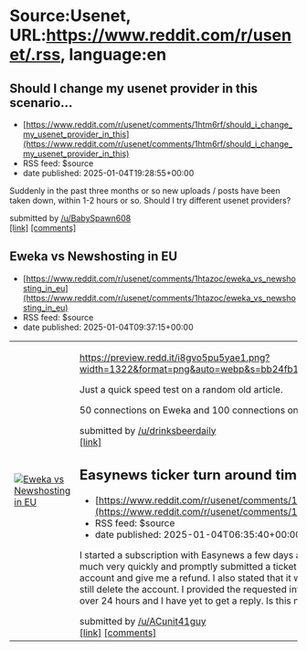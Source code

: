 # Source:Usenet, URL:https://www.reddit.com/r/usenet/.rss, language:en

## Should I change my usenet provider in this scenario...
 - [https://www.reddit.com/r/usenet/comments/1htm6rf/should_i_change_my_usenet_provider_in_this](https://www.reddit.com/r/usenet/comments/1htm6rf/should_i_change_my_usenet_provider_in_this)
 - RSS feed: $source
 - date published: 2025-01-04T19:28:55+00:00

<!-- SC_OFF --><div class="md"><p>Suddenly in the past three months or so new uploads / posts have been taken down, within 1-2 hours or so. Should I try different usenet providers?</p> </div><!-- SC_ON --> &#32; submitted by &#32; <a href="https://www.reddit.com/user/BabySpawn608"> /u/BabySpawn608 </a> <br/> <span><a href="https://www.reddit.com/r/usenet/comments/1htm6rf/should_i_change_my_usenet_provider_in_this/">[link]</a></span> &#32; <span><a href="https://www.reddit.com/r/usenet/comments/1htm6rf/should_i_change_my_usenet_provider_in_this/">[comments]</a></span>

## Eweka vs Newshosting in EU
 - [https://www.reddit.com/r/usenet/comments/1htazoc/eweka_vs_newshosting_in_eu](https://www.reddit.com/r/usenet/comments/1htazoc/eweka_vs_newshosting_in_eu)
 - RSS feed: $source
 - date published: 2025-01-04T09:37:15+00:00

<table> <tr><td> <a href="https://www.reddit.com/r/usenet/comments/1htazoc/eweka_vs_newshosting_in_eu/"> <img src="https://b.thumbs.redditmedia.com/R1bJWL-kRGOAcMqIpeG9RpcqW9ssy7hsfNsRVSaE9DM.jpg" alt="Eweka vs Newshosting in EU" title="Eweka vs Newshosting in EU" /> </a> </td><td> <!-- SC_OFF --><div class="md"><p><a href="https://preview.redd.it/i8gvo5pu5yae1.png?width=1322&amp;format=png&amp;auto=webp&amp;s=bb24fb16f7902f614fa4058ff21ee3f0ad9b7e5c">https://preview.redd.it/i8gvo5pu5yae1.png?width=1322&amp;format=png&amp;auto=webp&amp;s=bb24fb16f7902f614fa4058ff21ee3f0ad9b7e5c</a></p> <p>Just a quick speed test on a random old article.</p> <p>50 connections on Eweka and 100 connections on Newshosting. I have a gigabit connection</p> </div><!-- SC_ON --> &#32; submitted by &#32; <a href="https://www.reddit.com/user/drinksbeerdaily"> /u/drinksbeerdaily </a> <br/> <span><a href="https://www.reddit.com/r/usenet/comments/1htazoc/eweka_vs_newshosting_in_eu/">[link]</a></span> &#32; <span>

## Easynews ticker turn around time?
 - [https://www.reddit.com/r/usenet/comments/1ht8h6q/easynews_ticker_turn_around_time](https://www.reddit.com/r/usenet/comments/1ht8h6q/easynews_ticker_turn_around_time)
 - RSS feed: $source
 - date published: 2025-01-04T06:35:40+00:00

<!-- SC_OFF --><div class="md"><p>I started a subscription with Easynews a few days ago but figured out I did not like it very much very quickly and promptly submitted a ticket asking if it were possible to delete my account and give me a refund. I also stated that it was ok if they could not issue a refund but still delete the account. I provided the requested info when I submitted the ticket. It has been over 24 hours and I have yet to get a reply. Is this normal or do they usually take a few days?</p> </div><!-- SC_ON --> &#32; submitted by &#32; <a href="https://www.reddit.com/user/ACunit41guy"> /u/ACunit41guy </a> <br/> <span><a href="https://www.reddit.com/r/usenet/comments/1ht8h6q/easynews_ticker_turn_around_time/">[link]</a></span> &#32; <span><a href="https://www.reddit.com/r/usenet/comments/1ht8h6q/easynews_ticker_turn_around_time/">[comments]</a></span>

